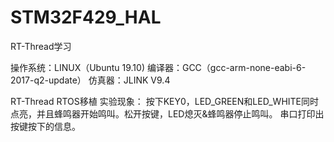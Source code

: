 # STM32F429_HAL
RT-Thread学习

操作系统：LINUX（Ubuntu 19.10)
编译器：GCC（gcc-arm-none-eabi-6-2017-q2-update）
仿真器：JLINK V9.4


RT-Thread RTOS移植
实验现象：
		按下KEY0，LED_GREEN和LED_WHITE同时点亮，并且蜂鸣器开始鸣叫。松开按键，LED熄灭&蜂鸣器停止鸣叫。
	串口打印出按键按下的信息。
